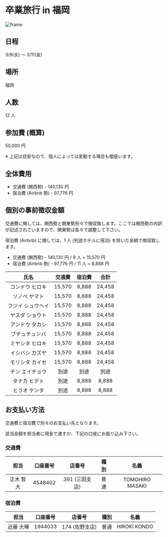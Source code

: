 # 卒業旅行 in 福岡

![frame](https://user-images.githubusercontent.com/50824354/152631783-40672f1f-907b-48b6-9dc1-90bbd455990b.png)

## 日程

3/9(水) 〜 3/11(金)

## 場所

福岡

## 人数

12 人

## 参加費 (概算)

50,000 円

※ 上記は目安なので、個人によっては変動する場合も御座います。

## 全体費用

- 交通費 (関西勢) - 140,130 円
- 宿泊費 (Airbnb 勢) - 97,776 円

## 個別の事前徴収金額

交通費に関しては、関西勢と関東勢別々で徴収致します。ここでは関西勢の内訳が記述されていますので、関東勢は各々で調整して下さい。

宿泊費 (Airbnb) に関しては、1 人 (別途ホテルに宿泊) を除いた金額で徴収致します。

- 交通費 (関西勢) - 140,130 円 / 9 人 = 15,570 円
- 宿泊費 (Airbnb 勢) - 97,776 円 / 11 人 = 8,888 円

|       氏名        | 交通費 | 宿泊費 |  合計  |
| :---------------: | :----: | :----: | :----: |
|  コンドウ ヒロキ  | 15,570 | 8,888  | 24,458 |
|   ソノベ ヤマト   | 15,570 | 8,888  | 24,458 |
| フジイ シュウヘイ | 15,570 | 8,888  | 24,458 |
|  ヤスダ ショウト  | 15,570 | 8,888  | 24,458 |
|  アンドウ タカシ  | 15,570 | 8,888  | 24,458 |
|  ブチュチュンパ   | 15,570 | 8,888  | 24,458 |
|  ミヤシタ ヒロキ  | 15,570 | 8,888  | 24,458 |
|  イシバシ カズヤ  | 15,570 | 8,888  | 24,458 |
|  モリシタ カイセ  | 15,570 | 8,888  | 24,458 |
|  チン エイチョウ  |  別途  |  別途  |  別途  |
|   タナカ ヒデト   |  別途  | 8,888  | 8,888  |
|   ヒラオ ケンタ   |  別途  | 8,888  | 8,888  |

## お支払い方法

交通費と宿泊費で別々のお支払い先となります。

該当金額を担当者に現金で渡すか、下記の口座にお振り込み下さい。

### 交通費

|   担当    | 口座番号 |     店番号     | 種別 |      名義       |
| :-------: | :------: | :------------: | :--: | :-------------: |
| 正木 智大 | 4548402  | 391 (三田支店) | 普通 | TOMOHIRO MASAKI |

### 宿泊費

|   担当    | 口座番号 |     店番号     | 種別 |     名義     |
| :-------: | :------: | :------------: | :--: | :----------: |
| 近藤 大暉 | 1944033  | 174 (佐野支店) | 普通 | HIROKI KONDO |
